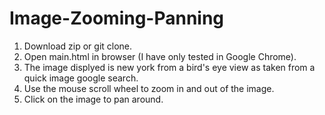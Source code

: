 # Image-Zooming-Panning

1. Download zip or git clone.
2. Open main.html in browser (I have only tested in Google Chrome).
3. The image displyed is new york from a bird's eye view as taken from a quick image google search.
4. Use the mouse scroll wheel to zoom in and out of the image.
5. Click on the image to pan around.
